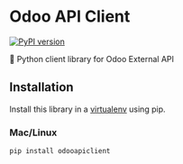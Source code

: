 # Odoo API Client
[![PyPI version](https://badge.fury.io/py/odooapiclient.svg)](https://badge.fury.io/py/odooapiclient)

🐍 Python client library for Odoo External API

## Installation

Install this library in a [virtualenv](https://virtualenv.pypa.io/en/latest/) using pip.

### Mac/Linux

```
pip install odooapiclient
```